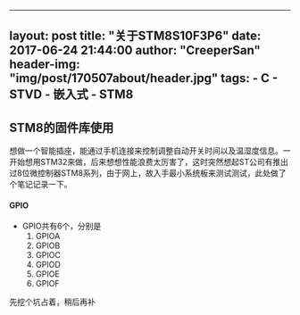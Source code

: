 
---
layout:     post
title:      "关于STM8S10F3P6"
date:       2017-06-24 21:44:00
author:     "CreeperSan"
header-img: "img/post/170507about/header.jpg"
tags:
    - C
    - STVD
    - 嵌入式
    - STM8
---

## STM8的固件库使用

想做一个智能插座，能通过手机连接来控制调整自动开关时间以及温湿度信息。一开始想用STM32来做，后来想想性能浪费太厉害了，这时突然想起ST公司有推出过8位微控制器STM8系列，由于网上，故入手最小系统板来测试测试，此处做了个笔记记录一下。

#### GPIO
+ GPIO共有6个，分别是
	1. GPIOA
	2. GPIOB
	3. GPIOC
	4. GPIOD
	5. GPIOE
	6. GPIOF

先挖个坑占着，稍后再补
	